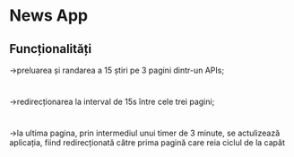 # News App

## Funcționalități
->preluarea și randarea a 15 știri pe 3 pagini dintr-un APIs;
#
->redirecționarea la interval de 15s între cele trei pagini;
#
->la ultima pagina, prin intermediul unui timer de 3 minute, se actulizează aplicația, fiind redirecționată către prima pagină care reia ciclul de la capăt






